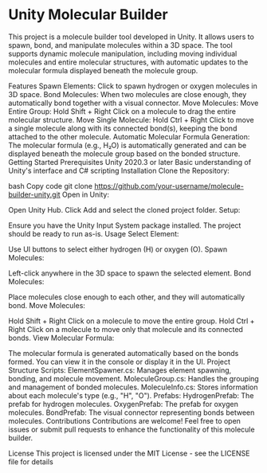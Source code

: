 # Unity Molecular Builder
This project is a molecule builder tool developed in Unity. It allows users to spawn, bond, and manipulate molecules within a 3D space. The tool supports dynamic molecule manipulation, including moving individual molecules and entire molecular structures, with automatic updates to the molecular formula displayed beneath the molecule group.

Features
Spawn Elements: Click to spawn hydrogen or oxygen molecules in 3D space.
Bond Molecules: When two molecules are close enough, they automatically bond together with a visual connector.
Move Molecules:
Move Entire Group: Hold Shift + Right Click on a molecule to drag the entire molecular structure.
Move Single Molecule: Hold Ctrl + Right Click to move a single molecule along with its connected bond(s), keeping the bond attached to the other molecule.
Automatic Molecular Formula Generation: The molecular formula (e.g., H₂O) is automatically generated and can be displayed beneath the molecule group based on the bonded structure.
Getting Started
Prerequisites
Unity 2020.3 or later
Basic understanding of Unity's interface and C# scripting
Installation
Clone the Repository:

bash
Copy code
git clone https://github.com/your-username/molecule-builder-unity.git
Open in Unity:

Open Unity Hub.
Click Add and select the cloned project folder.
Setup:

Ensure you have the Unity Input System package installed.
The project should be ready to run as-is.
Usage
Select Element:

Use UI buttons to select either hydrogen (H) or oxygen (O).
Spawn Molecules:

Left-click anywhere in the 3D space to spawn the selected element.
Bond Molecules:

Place molecules close enough to each other, and they will automatically bond.
Move Molecules:

Hold Shift + Right Click on a molecule to move the entire group.
Hold Ctrl + Right Click on a molecule to move only that molecule and its connected bonds.
View Molecular Formula:

The molecular formula is generated automatically based on the bonds formed. You can view it in the console or display it in the UI.
Project Structure
Scripts:
ElementSpawner.cs: Manages element spawning, bonding, and molecule movement.
MoleculeGroup.cs: Handles the grouping and management of bonded molecules.
MoleculeInfo.cs: Stores information about each molecule's type (e.g., "H", "O").
Prefabs:
HydrogenPrefab: The prefab for hydrogen molecules.
OxygenPrefab: The prefab for oxygen molecules.
BondPrefab: The visual connector representing bonds between molecules.
Contributions
Contributions are welcome! Feel free to open issues or submit pull requests to enhance the functionality of this molecule builder.

License
This project is licensed under the MIT License - see the LICENSE file for details
